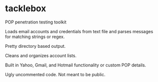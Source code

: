 tacklebox
=========

POP penetration testing toolkit

Loads email accounts and credentials from text file and parses messages for matching strings or regex.

Pretty directory based output.

Cleans and organizes account lists.

Built in Yahoo, Gmail, and Hotmail functionality or custom POP details.

Ugly uncommented code. Not meant to be public.
